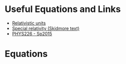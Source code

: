 # Useful Equations and Links

- [Relativistic units](http://physicspages.com/pdf/Relativity/Relativistic%20units.pdf)
- [Special relativity (Skidmore text)](https://phys.libretexts.org/Courses/Skidmore_College/Introduction_to_General_Relativity/01%3A_Special_Relativity)
- [PHYS226 - Sp2015](https://courses.washington.edu/partsym/15Spr/)

# Equations

